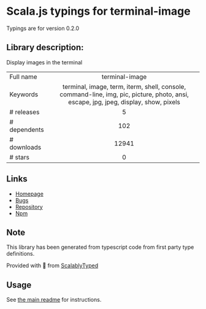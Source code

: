 
# Scala.js typings for terminal-image

Typings are for version 0.2.0

## Library description:
Display images in the terminal

|                    |                 |
| ------------------ | :-------------: |
| Full name          | terminal-image |
| Keywords           | terminal, image, term, iterm, shell, console, command-line, img, pic, picture, photo, ansi, escape, jpg, jpeg, display, show, pixels |
| # releases         | 5 |
| # dependents       | 102 |
| # downloads        | 12941 |
| # stars            | 0 |

## Links
- [Homepage](https://github.com/sindresorhus/terminal-image#readme)
- [Bugs](https://github.com/sindresorhus/terminal-image/issues)
- [Repository](https://github.com/sindresorhus/terminal-image)
- [Npm](https://www.npmjs.com/package/terminal-image)
    


## Note
This library has been generated from typescript code from first party type definitions.

Provided with :purple_heart: from [ScalablyTyped](https://github.com/oyvindberg/ScalablyTyped)

## Usage
See [the main readme](../../readme.md) for instructions.


